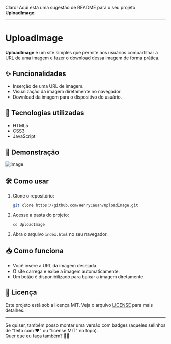 Claro! Aqui está uma sugestão de README para o seu projeto **UploadImage**:

---

# UploadImage

**UploadImage** é um site simples que permite aos usuários compartilhar a URL de uma imagem e fazer o download dessa imagem de forma prática.

## ✨ Funcionalidades

- Inserção de uma URL de imagem.
- Visualização da imagem diretamente no navegador.
- Download da imagem para o dispositivo do usuário.

## 🚀 Tecnologias utilizadas

- HTML5
- CSS3
- JavaScript

## 📸 Demonstração

![Image](https://github.com/user-attachments/assets/2326f94c-3d04-492b-bb57-e04f36126f06)

## 🛠️ Como usar

1. Clone o repositório:
   ```bash
   git clone https://github.com/HenryCauan/UploadImage.git
   ```

2. Acesse a pasta do projeto:
   ```bash
   cd UploadImage
   ```

3. Abra o arquivo `index.html` no seu navegador.

## 📥 Como funciona

- Você insere a URL da imagem desejada.
- O site carrega e exibe a imagem automaticamente.
- Um botão é disponibilizado para baixar a imagem diretamente.

## 📄 Licença

Este projeto está sob a licença MIT. Veja o arquivo [LICENSE](LICENSE) para mais detalhes.

---

Se quiser, também posso montar uma versão com badges (aqueles selinhos de "feito com ❤️" ou "license MIT" no topo).  
Quer que eu faça também? 🚀🎨
